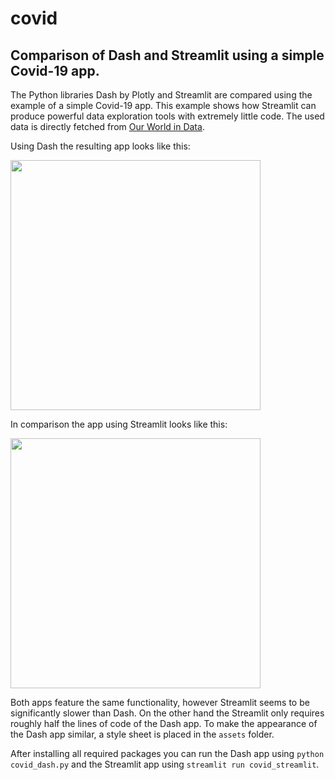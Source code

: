 # covid
## Comparison of Dash and Streamlit using a simple Covid-19 app.

The Python libraries Dash by Plotly and Streamlit are compared using the example of a simple Covid-19 app. This example shows how Streamlit can produce powerful data exploration tools with extremely little code. The used data is directly fetched from [Our World in Data](https://ourworldindata.org/coronavirus-source-data).

Using Dash the resulting app looks like this:

<img src="https://github.com/axelfiedler/covid/blob/main/dash_screenshot.PNG" width="400">

In comparison the app using Streamlit looks like this:

<img src="https://github.com/axelfiedler/covid/blob/main/streamlit_screenshot.PNG" width="400">

Both apps feature the same functionality, however Streamlit seems to be significantly slower than Dash. On the other hand the Streamlit only requires roughly half the lines of code of the Dash app. To make the appearance of the Dash app similar, a style sheet is placed in the `assets` folder.

After installing all required packages you can run the Dash app using `python covid_dash.py` and the Streamlit app using `streamlit run covid_streamlit`.
